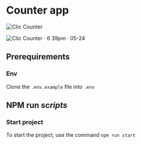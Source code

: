 # Counter app

![Clic Counter](https://github.com/Ninokeep/clic-counter/assets/121240813/687e63c5-9639-481d-b5db-c5354a5c7289)

![Clic Counter · 6 39pm · 05-24](https://github.com/Ninokeep/clic-counter/assets/121240813/087978a6-b140-44ab-81de-8683ca44c9ac)



## Prerequirements
### Env
Clone the `.env.example` file into `.env`

## NPM run *scripts*
### Start project
To start the project, use the command `npm run start`

